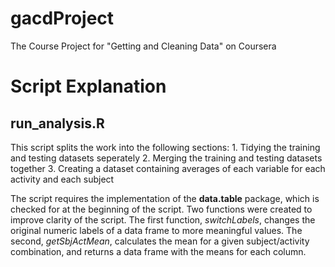 # gacdProject
The Course Project for "Getting and Cleaning Data" on Coursera


Script Explanation
==================
run_analysis.R
--------------

This script splits the work into the following sections:
	1. Tidying the training and testing datasets seperately
	2. Merging the training and testing datasets together
	3. Creating a dataset containing averages of each variable for each activity and each subject
	
The script requires the implementation of the **data.table** package, which is checked for at the beginning of the script. Two functions were created to improve clarity of the script. The first function, *switchLabels*, changes the original numeric labels of a data frame to more meaningful values. The second, *getSbjActMean*, calculates the mean for a given subject/activity combination, and returns a data frame with the means for each column.
